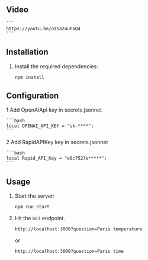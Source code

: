 ## Video 
    ```
    https://youtu.be/oIsa24uPaQ4
    ```

## Installation

1. Install the required dependencies:

    ```bash
    npm install
    ```

## Configuration

1  Add OpenAiApi key in secrets.jsonnet

    ```bash
    local OPENAI_API_KEY = "sk-****";
    ```

2  Add RapidAPIKey key in secrets.jsonnet
<!-- You can get from  https://rapidapi.com/weatherapi/api/weatherapi-com/  remember different api returns different response that may be not working with this app-->

    ```bash
    local Rapid_API_Key = "e8c7527e*****";
    ```

## Usage

1. Start the server:

    ```bash
    npm run start
    ```

2. Hit the `GET` endpoint.


    ```bash
   http://localhost:3000?question=Paris temperature
    ```
    or

    ```bash
   http://localhost:3000?question=Paris time
    ```

